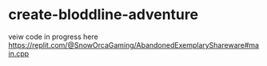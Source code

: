 # create-bloddline-adventure
veiw code in progress here https://replit.com/@SnowOrcaGaming/AbandonedExemplaryShareware#main.cpp
